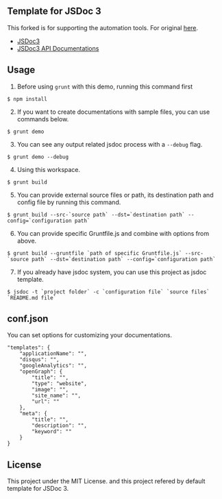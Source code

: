 Template for JSDoc 3
---

This forked is for supporting the automation tools. For original [here](https://github.com/davidshimjs/jaguarjs-jsdoc).

- [JSDoc3](https://github.com/jsdoc3/jsdoc)
- [JSDoc3 API Documentations](http://usejsdoc.org)

Usage
---
1. Before using `grunt` with this demo, running this command first
```
$ npm install
```

2. If you want to create documentations with sample files, you can use commands below.
```
$ grunt demo
```

3. You can see any output related jsdoc process with a `--debug` flag.
```
$ grunt demo --debug
```

4. Using this workspace.
```
$ grunt build
```

5. You can provide external source files or path, its destination path and config file by running this command.
```
$ grunt build --src-`source path` --dst=`destination path` --config=`configuration path`
```

6. You can provide specific Gruntfile.js and combine with options from above.
```
$ grunt build --gruntfile `path of specific Gruntfile.js` --src-`source path` --dst=`destination path` --config=`configuration path`
```

7. If you already have jsdoc system, you can use this project as jsdoc template.
```
$ jsdoc -t `project folder` -c `configuration file` `source files` `README.md file`
```

conf.json
---
You can set options for customizing your documentations.

```
"templates": {
    "applicationName": "",
    "disqus": "",
    "googleAnalytics": "",
    "openGraph": {
        "title": "",
        "type": "website",
        "image": "",
        "site_name": "",
        "url": ""
    },
    "meta": {
        "title": "",
        "description": "",
        "keyword": ""
    }
}
```

License
---
This project under the MIT License. and this project refered by default template for JSDoc 3.
